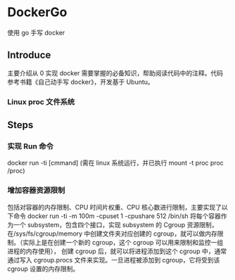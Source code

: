 # DockerGo

使用 go 手写 docker

## Introduce

主要介绍从 0 实现 docker 需要掌握的必备知识，帮助阅读代码中的注释。代码参考书籍《自己动手写 docker》，开发基于 Ubuntu。

### Linux proc 文件系统

## Steps

### 实现 Run 命令

docker run -ti [cmmand]
(需在 linux 系统运行，并已执行 mount -t proc proc /proc)

### 增加容器资源限制

包括对容器的内存限制、CPU 时间片权重、CPU 核心数进行限制，主要实现了以下命令
docker run -ti -m 100m -cpuset 1 -cpushare 512 /bin/sh
将每个容器作为一个 subsystem，包含四个接口，实现 subsystem 的 Cgroup 资源限制，
在/sys/fs/cgroup/memory 中创建文件夹对应创建的 cgroup，就可以做内存限制。（实际上是在创建一个新的 cgroup，这个 cgroup 可以用来限制和监控一组进程的内存使用），
创建 cgroup 后，就可以将进程添加到这个 cgroup 中，通常通过写入 cgroup.procs 文件来实现。一旦进程被添加到 cgroup，它将受到该 cgroup 设置的内存限制。
